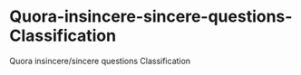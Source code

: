 # Quora-insincere-sincere-questions-Classification
Quora insincere/sincere questions Classification
